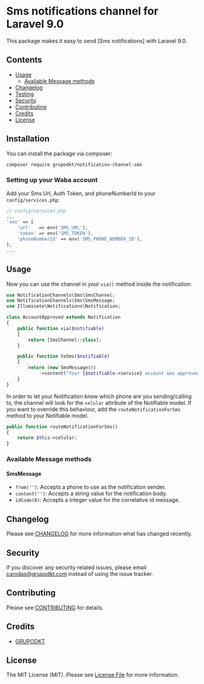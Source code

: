 # Sms notifications channel for Laravel 9.0

This package makes it easy to send [Sms notifications] with Laravel 9.0.

## Contents

-   [Usage](#usage)
    -   [Available Message methods](#available-message-methods)
-   [Changelog](#changelog)
-   [Testing](#testing)
-   [Security](#security)
-   [Contributing](#contributing)
-   [Credits](#credits)
-   [License](#license)

## Installation

You can install the package via composer:

```bash
composer require grupodkt/notification-channel-sms
```

### Setting up your Waba account

Add your Sms Url, Auth Token, and phoneNumberId to your `config/services.php`:

```php
// config/services.php
...
'sms' => [
    'url'   => env('SMS_URL'),
    'token' => env('SMS_TOKEN'),
    'phoneNumberId' => env('SMS_PHONE_NUMBER_ID'),
],
...
```

## Usage

Now you can use the channel in your `via()` method inside the notification:

```php
use NotificationChannels\Sms\SmsChannel;
use NotificationChannels\Sms\SmsMessage;
use Illuminate\Notifications\Notification;

class AccountApproved extends Notification
{
    public function via($notifiable)
    {
        return [SmsChannel::class];
    }

    public function toSms($notifiable)
    {
        return (new SmsMessage())
            ->content("Your {$notifiable->service} account was approved!");
    }
}
```

In order to let your Notification know which phone are you sending/calling to, the channel will look for the `celular` attribute of the Notifiable model. If you want to override this behaviour, add the `routeNotificationForSms` method to your Notifiable model.

```php
public function routeNotificationForSms()
{
    return $this->celular;
}
```

### Available Message methods

#### SmsMessage

-   `from('')`: Accepts a phone to use as the notification sender.
-   `content('')`: Accepts a string value for the notification body.
-   `idCode(0)`: Accepts a integer value for the correlative id message.

## Changelog

Please see [CHANGELOG](CHANGELOG.md) for more information what has changed recently.

## Security

If you discover any security related issues, please email carodas@grupodkt.com instead of using the issue tracker.

## Contributing

Please see [CONTRIBUTING](CONTRIBUTING.md) for details.

## Credits

-   [GRUPODKT](https://github.com/grupodkt)

## License

The MIT License (MIT). Please see [License File](LICENSE.md) for more information.
